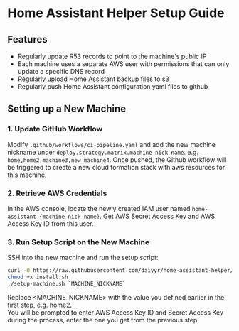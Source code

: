 # Home Assistant Helper Setup Guide

## Features
- Regularly update R53 records to point to the machine's public IP
- Each machine uses a separate AWS user with permissions that can only update a specific DNS record
- Regularly upload Home Assistant backup files to s3
- Regularly push Home Assistant configuration yaml files to github

## Setting up a New Machine
### 1. Update GitHub Workflow
Modify `.github/workflows/ci-pipeline.yaml` and add the new machine nickname under `deploy.strategy.matrix.machine-nick-name`. e.g. `home,home2,machine3,new_machine4`. Once pushed, the Github workflow will be triggered to create a new cloud formation stack with aws resources for this machine.

### 2. Retrieve AWS Credentials
In the AWS console, locate the newly created IAM user named `home-assistant-{machine-nick-name}`. Get AWS Secret Access Key and AWS Access Key ID from this user.

### 3. Run Setup Script on the New Machine

SSH into the new machine and run the setup script:

```sh
curl -O https://raw.githubusercontent.com/daiyyr/home-assistant-helper/main/scripts/install.sh
chmod +x install.sh
./setup-machine.sh `MACHINE_NICKNAME`
```
Replace <MACHINE_NICKNAME> with the value you defined earlier in the first step, e.g. home2.  
You will be prompted to enter AWS Access Key ID and Secret Access Key during the process, enter the one you get from the previous step.
